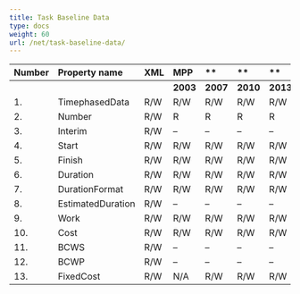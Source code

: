 ```yaml
---
title: Task Baseline Data
type: docs
weight: 60
url: /net/task-baseline-data/
---
```


|**Number** |**Property name** |**XML** |**MPP** |** |** |**  |** |** |**Comments** |
| :- | :- | :- | :- | :- | :- | :- | :- | :- | :- |
| | | |**2003** |**2007** |**2010** |**2013** |**2016** |**2019** | |
|1. |TimephasedData |R/W |R/W |R/W |R/W |R/W| |
|2. |Number |R/W |R |R |R |R | |
|3. |Interim |R/W |– |– |– |– | |
|4. |Start |R/W |R/W |R/W |R/W |R/W| |
|5. |Finish |R/W |R/W |R/W |R/W |R/W| |
|6. |Duration |R/W |R/W |R/W |R/W |R/W| |
|7. |DurationFormat |R/W |R/W |R/W |R/W |R/W| |
|8. |EstimatedDuration |R/W |– |– |– |– | |
|9. |Work |R/W |R/W |R/W |R/W |R/W| |
|10. |Cost |R/W |R/W |R/W |R/W |R/W| |
|11. |BCWS |R/W |– |– |– |– | |
|12. |BCWP |R/W |– |– |– |– | |
|13. |FixedCost |R/W |N/A |R/W |R/W |R/W| |

